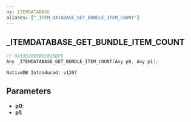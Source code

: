 ```yaml
---
ns: ITEMDATABASE
aliases: ["_ITEM_DATABASE_GET_BUNDLE_ITEM_COUNT"]
---
```

## _ITEMDATABASE_GET_BUNDLE_ITEM_COUNT

```c
// 0x3332695B01015DF9
Any _ITEMDATABASE_GET_BUNDLE_ITEM_COUNT(Any p0, Any p1);
```

```
NativeDB Introduced: v1207
```

## Parameters
* **p0**:
* **p1**:
